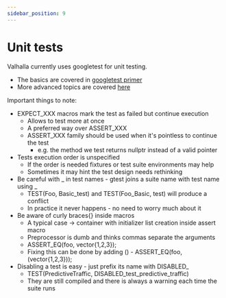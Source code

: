 ```yaml
---
sidebar_position: 9
---
```


# Unit tests

Valhalla currently uses googletest for unit testing.

- The basics are covered in [googletest primer](https://github.com/google/googletest/blob/master/docs/primer.md)
- More advanced topics  are covered [here](https://github.com/google/googletest/blob/master/docs/advanced.md)

Important things to note:
* EXPECT_XXX macros mark the test as failed but continue execution
    * Allows to test more at once
    * A preferred way over ASSERT_XXX
    * ASSERT_XXX family should be used when it's pointless to continue the test
        * e.g. the method we test returns nullptr instead of  a valid pointer
* Tests execution order is unspecified
    * If the order is needed fixtures or test suite environments may help
    * Sometimes it may hint the test design needs rethinking
* Be careful with _ in test names - gtest joins a suite name with test name using _
    * TEST(Foo, Basic_test) and TEST(Foo_Basic, test) will produce a conflict
    * In practice it never happens - no need to worry much about it
* Be aware of curly braces{} inside macros
    * A typical case -> container with initializer list creation inside assert macro
    * Preprocessor is dumb and thinks commas separate the arguments
    * ASSERT_EQ(foo, vector{1,2,3});
    * Fixing this can be done by adding () - ASSERT_EQ(foo, (vector{1,2,3}));
* Disabling a test is easy - just prefix its name with DISABLED_
    * TEST(PredictiveTraffic, DISABLED_test_predictive_traffic)
    * They are still compiled and there is always a warning each time the suite runs

